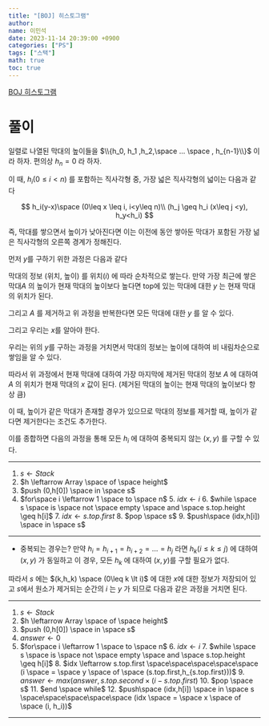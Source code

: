 ```yaml
---
title: "[BOJ] 히스토그램"
author:
name: 이민석
date: 2023-11-14 20:39:00 +0900
categories: ["PS"]
tags: ["스택"]
math: true
toc: true
---
```


[BOJ 히스토그램](https://www.acmicpc.net/problem/14959)

# 풀이

일렬로 나열된 막대의 높이들을 $\\{h_0, h_1 ,h_2,\space ... \space , h_{n-1}\\}$ 이라 하자. 편의상 $h_n=0$ 라 하자.

이 때, $h_i (0\leq i \lt n)$ 를 포함하는 직사각형 중, 가장 넓은 직사각형의 넓이는 다음과 같다

$$
h_i(y-x)\space (0\leq x \leq i, i<y\leq n)\\
(h_j \geq h_i (x\leq j <y), h_y<h_i) 
$$

즉, 막대를 쌓으면서 높이가 낮아진다면 이는 이전에 동안 쌓아둔 막대가 포함된 가장 넒은 직사각형의 오른쪽 경계가 정해진다. 

먼저 $y$를 구하기 위한 과정은 다음과 같다

막대의 정보 (위치, 높이) 를 위치$(i)$ 에 따라 순차적으로 쌓는다. 만약 가장 최근에 쌓은 막대$A$ 의 높이가 현재 막대의 높이보다 높다면 top에 있는 막대에 대한 $y$ 는 현재 막대의 위치가 된다. 

그리고 $A$ 를 제거하고 위 과정을 반복한다면 모든 막대에 대한 $y$ 를 알 수 있다. 

그리고 우리는 $x$를 알아야 한다. 

우리는 위의 $y$를 구하는 과정을 거치면서 막대의 정보는 높이에 대하여 비 내림차순으로 쌓임을 알 수 있다. 

따라서 위 과정에서 현재 막대에 대하여 가장 마지막에 제거된 막대의 정보 $A$ 에 대하여 $A$ 의 위치가 현재 막대의 $x$ 값이 된다. (제거된 막대의 높이는 현재 막대의 높이보다 항상 큼)

이 때, 높이가 같은 막대가 존재할 경우가 있으므로 막대의 정보를 제거할 때, 높이가 같다면 제거한다는 조건도 추가한다. 

이를 종합하면 다음의 과정을 통해 모든 $h_i$ 에 대하여 중복되지 않는 $(x,y)$ 를 구할 수 있다.


---
1. $s \leftarrow Stack$
2. $h \leftarrow Array \space of \space height$
3. $push (0,h[0]) \space in \space s$
4. $for\space i \leftarrow 1 \space to \space n$
   5. $idx \leftarrow i$
   6. $while \space s \space is \space not \space empty \space and \space s.top.height \geq h[i]$
        7. $idx \leftarrow s.top.first$
        8. $pop \space s$
    9. $push\space (idx,h[i]) \space in \space s$

---

- 중복되는 경우는?
    만약 $h_i=h_{i+1}=h_{i+2}=...=h_j$ 라면 $h_k (i\leq k \leq j)$  에 대하여 $(x,y)$ 가 동일하고 이 경우, 모든 $h_k$ 에 대하여  $(x,y)$를 구할 필요가 없다.
    
따라서 $s$ 에는 $(k,h_k) \space (0\leq k \lt i)$ 에 대한 $x$에 대한 정보가 저장되어 있고  $s$에서 원소가 제거되는 순간의 $i$ 는 $y$ 가 되므로 다음과 같은 과정을 거치면 된다.

---
1. $s \leftarrow Stack$
2. $h \leftarrow Array \space of \space height$
3. $push (0,h[0]) \space in \space s$
4. $answer\leftarrow0$
5. $for\space i \leftarrow 1 \space to \space n$
    6. $idx \leftarrow i$
    7. $while \space s \space is \space not \space empty \space and \space s.top.height \geq h[i]$
        8. $idx \leftarrow s.top.first \space\space\space\space\space (i \space = \space y \space of \space (s.top.first,h_{s.top.first}))$
        9. $answer \leftarrow max(answer,s.top.second\times (i-s.top.first)$
        10. $pop \space s$
    11. $end \space while$
    12. $push\space (idx,h[i]) \space in \space s \space\space\space\space\space (idx \space = \space x \space of \space (i, h_i))$

---
